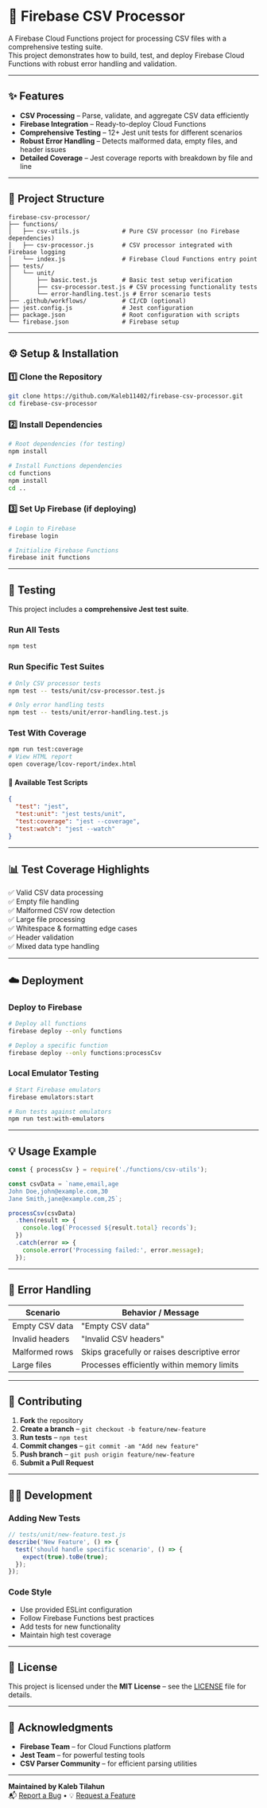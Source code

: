 # 🚀 Firebase CSV Processor

A Firebase Cloud Functions project for processing CSV files with a comprehensive testing suite.  
This project demonstrates how to build, test, and deploy Firebase Cloud Functions with robust error handling and validation.

---

## ✨ Features

- **CSV Processing** – Parse, validate, and aggregate CSV data efficiently  
- **Firebase Integration** – Ready-to-deploy Cloud Functions  
- **Comprehensive Testing** – 12+ Jest unit tests for different scenarios  
- **Robust Error Handling** – Detects malformed data, empty files, and header issues  
- **Detailed Coverage** – Jest coverage reports with breakdown by file and line  

---

## 📁 Project Structure

```
firebase-csv-processor/
├── functions/
│   ├── csv-utils.js            # Pure CSV processor (no Firebase dependencies)
│   ├── csv-processor.js        # CSV processor integrated with Firebase logging
│   └── index.js                # Firebase Cloud Functions entry point
├── tests/
│   └── unit/
│       ├── basic.test.js       # Basic test setup verification
│       ├── csv-processor.test.js # CSV processing functionality tests
│       └── error-handling.test.js # Error scenario tests
├── .github/workflows/          # CI/CD (optional)
├── jest.config.js              # Jest configuration
├── package.json                # Root configuration with scripts
└── firebase.json               # Firebase setup
```

---

## ⚙️ Setup & Installation

### 1️⃣ Clone the Repository

```bash
git clone https://github.com/Kaleb11402/firebase-csv-processor.git
cd firebase-csv-processor
```

### 2️⃣ Install Dependencies

```bash
# Root dependencies (for testing)
npm install

# Install Functions dependencies
cd functions
npm install
cd ..
```

### 3️⃣ Set Up Firebase (if deploying)

```bash
# Login to Firebase
firebase login

# Initialize Firebase Functions
firebase init functions
```

---

## 🧪 Testing

This project includes a **comprehensive Jest test suite**.

### Run All Tests

```bash
npm test
```

### Run Specific Test Suites

```bash
# Only CSV processor tests
npm test -- tests/unit/csv-processor.test.js

# Only error handling tests
npm test -- tests/unit/error-handling.test.js
```

### Test With Coverage

```bash
npm run test:coverage
# View HTML report
open coverage/lcov-report/index.html
```

#### 📜 Available Test Scripts

```json
{
  "test": "jest",
  "test:unit": "jest tests/unit",
  "test:coverage": "jest --coverage",
  "test:watch": "jest --watch"
}
```

---

## 📊 Test Coverage Highlights

✅ Valid CSV data processing  
✅ Empty file handling  
✅ Malformed CSV row detection  
✅ Large file processing  
✅ Whitespace & formatting edge cases  
✅ Header validation  
✅ Mixed data type handling  

---

## ☁️ Deployment

### Deploy to Firebase

```bash
# Deploy all functions
firebase deploy --only functions

# Deploy a specific function
firebase deploy --only functions:processCsv
```

### Local Emulator Testing

```bash
# Start Firebase emulators
firebase emulators:start

# Run tests against emulators
npm run test:with-emulators
```

---

## 💡 Usage Example

```javascript
const { processCsv } = require('./functions/csv-utils');

const csvData = `name,email,age
John Doe,john@example.com,30
Jane Smith,jane@example.com,25`;

processCsv(csvData)
  .then(result => {
    console.log(`Processed ${result.total} records`);
  })
  .catch(error => {
    console.error('Processing failed:', error.message);
  });
```

---

## 🐛 Error Handling

| Scenario           | Behavior / Message                     |
|--------------------|-----------------------------------------|
| Empty CSV data     | "Empty CSV data"                        |
| Invalid headers    | "Invalid CSV headers"                   |
| Malformed rows     | Skips gracefully or raises descriptive error |
| Large files        | Processes efficiently within memory limits |

---

## 🤝 Contributing

1. **Fork** the repository  
2. **Create a branch** – `git checkout -b feature/new-feature`  
3. **Run tests** – `npm test`  
4. **Commit changes** – `git commit -am "Add new feature"`  
5. **Push branch** – `git push origin feature/new-feature`  
6. **Submit a Pull Request**  

---

## 🧑‍💻 Development

### Adding New Tests

```javascript
// tests/unit/new-feature.test.js
describe('New Feature', () => {
  test('should handle specific scenario', () => {
    expect(true).toBe(true);
  });
});
```

### Code Style

- Use provided ESLint configuration  
- Follow Firebase Functions best practices  
- Add tests for new functionality  
- Maintain high test coverage  

---

## 📄 License

This project is licensed under the **MIT License** – see the [LICENSE](LICENSE) file for details.

---

## 🙏 Acknowledgments

- **Firebase Team** – for Cloud Functions platform  
- **Jest Team** – for powerful testing tools  
- **CSV Parser Community** – for efficient parsing utilities  

---

**Maintained by Kaleb Tilahun**  
📬 [Report a Bug](https://github.com/KalebTilahun/firebase-csv-processor/issues) • 💡 [Request a Feature](https://github.com/KalebTilahun/firebase-csv-processor/pulls)
